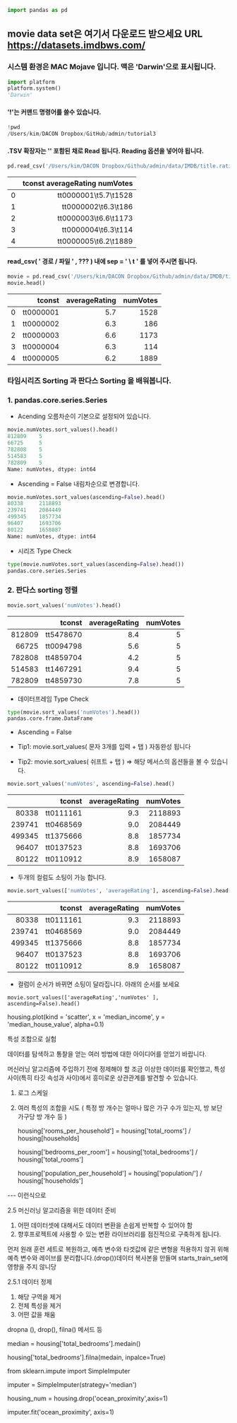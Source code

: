 ```python
import pandas as pd
```

## movie data set은 여기서 다운로드 받으세요 URL https://datasets.imdbws.com/

### 시스템 환경은 MAC Mojave 입니다. 맥은 'Darwin'으로 표시됩니다.

```python
import platform
platform.system()
'Darwin'
```

#### '!'는 커맨드 명령어를 쓸수 있습니다.

```python
!pwd
/Users/kim/DACON Dropbox/GitHub/admin/tutorial3
```

#### .TSV 확장자는 '\' 포함된 채로 Read 됩니다. Reading 옵션을 넣어야 됩니다.

```python
pd.read_csv('/Users/kim/DACON Dropbox/Github/admin/data/IMDB/title.ratings.tsv').head()
```

|      | tconst averageRating numVotes |
| ---: | ----------------------------: |
|    0 |          tt0000001\t5.7\t1528 |
|    1 |           tt0000002\t6.3\t186 |
|    2 |          tt0000003\t6.6\t1173 |
|    3 |           tt0000004\t6.3\t114 |
|    4 |          tt0000005\t6.2\t1889 |

#### read_csv( ' 경로 / 파일 ' , ??? ) 내에 sep = ' \ t ' 를 넣어 주시면 됩니다.

```python
movie = pd.read_csv('/Users/kim/DACON Dropbox/Github/admin/data/IMDB/title.ratings.tsv', sep='\t')
movie.head()
```

|      |    tconst | averageRating | numVotes |
| ---: | --------: | ------------: | -------: |
|    0 | tt0000001 |           5.7 |     1528 |
|    1 | tt0000002 |           6.3 |      186 |
|    2 | tt0000003 |           6.6 |     1173 |
|    3 | tt0000004 |           6.3 |      114 |
|    4 | tt0000005 |           6.2 |     1889 |

### 타임시리즈 Sorting 과 판다스 Sorting 을 배워봅니다.

### 1. pandas.core.series.Series

- Acending 오름차순이 기본으로 설정되어 있습니다.

```python
movie.numVotes.sort_values().head()
812809    5
66725     5
782808    5
514583    5
782809    5
Name: numVotes, dtype: int64
```

- Ascending = False 내림차순으로 변경합니다.

```python
movie.numVotes.sort_values(ascending=False).head()
80338     2118893
239741    2084449
499345    1857734
96407     1693706
80122     1658087
Name: numVotes, dtype: int64
```

- 시리즈 Type Check

```python
type(movie.numVotes.sort_values(ascending=False).head())
pandas.core.series.Series
```

### 2. 판다스 sorting 정렬

```python
movie.sort_values('numVotes').head()
```

|        |    tconst | averageRating | numVotes |
| -----: | --------: | ------------: | -------: |
| 812809 | tt5478670 |           8.4 |        5 |
|  66725 | tt0094798 |           5.6 |        5 |
| 782808 | tt4859704 |           4.2 |        5 |
| 514583 | tt1467291 |           9.4 |        5 |
| 782809 | tt4859730 |           7.8 |        5 |

- 데이터프레임 Type Check

```python
type(movie.sort_values('numVotes').head())
pandas.core.frame.DataFrame
```

- Ascending = False

- Tip1: movie.sort_values( 문자 3개를 입력 + 탭 ) 자동완성 됩니다
- Tip2: movie.sort_values( 쉬프트 + 탭 ) => 해당 메서스의 옵션들을 볼 수 있습니다.

```python
movie.sort_values('numVotes', ascending=False).head()
```

|        |    tconst | averageRating | numVotes |
| -----: | --------: | ------------: | -------: |
|  80338 | tt0111161 |           9.3 |  2118893 |
| 239741 | tt0468569 |           9.0 |  2084449 |
| 499345 | tt1375666 |           8.8 |  1857734 |
|  96407 | tt0137523 |           8.8 |  1693706 |
|  80122 | tt0110912 |           8.9 |  1658087 |

- 두개의 컬럼도 소팅이 가능 합니다.

```python
movie.sort_values(['numVotes', 'averageRating'], ascending=False).head()
```

|        |    tconst | averageRating | numVotes |
| -----: | --------: | ------------: | -------: |
|  80338 | tt0111161 |           9.3 |  2118893 |
| 239741 | tt0468569 |           9.0 |  2084449 |
| 499345 | tt1375666 |           8.8 |  1857734 |
|  96407 | tt0137523 |           8.8 |  1693706 |
|  80122 | tt0110912 |           8.9 |  1658087 |

- 컬럼이 순서가 바뀌면 소팅이 달라집니다. 아래의 순서를 보세요

```spython
movie.sort_values(['averageRating','numVotes' ], ascending=False).head()
```



housing.plot(kind = 'scatter', x = 'median_income', y = 'median_house_value', alpha=0.1)



특성 조합으로 실험

데이터를 탐색하고 통찰을 얻는 여러 방법에 대한 아이디어를 얻었기 바랍니다.

머신러닝 알고리즘에 주입하기 전에 정제해야 할 조금 이상한 데이터를 확인했고, 특성 사이(특히 타깃 속성과 사이)에서 흥미로운 상관관계를 발견할 수 있습니다.



1. 로그 스케일

2. 여러 특성의 조합을 시도 ( 특정 방 개수는 얼마나 많은 가구 수가 있는지, 방 보단 가구당 방 개수 등 )

   housing['rooms_per_household'] = housing['total_rooms'] / housing[households]

   housing['bedrooms_per_room'] = housing['total_bedrooms'] / housing['total_rooms']

   housing['population_per_household'] = housing['population/'] / housing['households']

--- 이런식으로 





2.5 머신러닝 알고리즘을 위한 데이터 준비

1. 어떤 데이터셋에 대해서도 데이터 변환을 손쉽게 반복할 수 있어야 함
2. 향후프로젝트에 사용할 수 있는 변환 라이브러리를 점진적으로 구축하게 됩니다.



먼저 원래 훈련 세트로 복원하고, 예측 변수와 타겟값에 같은 변형을 적용하지 않귀 위해 예측 변수와 레이브를 분리합니다.(drop())데이터 복사본을 만들며 starts_train_set에 영향을 주지 않니당



2.5.1 데이터 정제

1. 해당 구역을 제거
2.  전체 특성을 제거
3. 어떤 값을 채움



dropna (), drop(), filna() 메서드 등 



median = housing['total_bedrooms'].medain()

housing['total_bedrooms'].filna(medain, inpalce=True)



from sklearn.impute import SimpleImputer

imputer = SimpleImputer(strategy='median')



housing_num = housing.drop('ocean_proximity',axis=1)



imputer.fit('ocean_proximity', axis=1)
